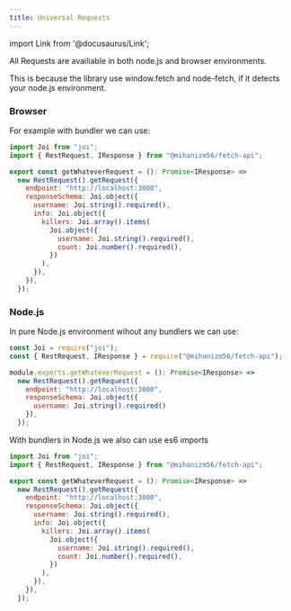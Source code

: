 ```yaml
---
title: Universal Requests
---
```


import Link from '@docusaurus/Link';

All Requests are availiable in both node.js and browser environments.

This is because the library use window.fetch and <Link to='https://github.com/node-fetch/node-fetch'>node-fetch</Link>, if it detects your node.js environment.

### Browser
For example with bundler we can use:

```javascript
import Joi from "joi";
import { RestRequest, IResponse } from "@mihanizm56/fetch-api";

export const getWhateverRequest = (): Promise<IResponse> =>
  new RestRequest().getRequest({
    endpoint: "http://localhost:3000",
    responseSchema: Joi.object({
      username: Joi.string().required(),
      info: Joi.object({
        killers: Joi.array().items(
          Joi.object({
            username: Joi.string().required(),
            count: Joi.number().required(),
          })
        ),
      }),
    }),
  });
```

### Node.js

In pure Node.js environment wihout any bundlers we can use:

```javascript
const Joi = require("joi");
const { RestRequest, IResponse } = require("@mihanizm56/fetch-api");

module.exports.getWhateverRequest = (): Promise<IResponse> =>
  new RestRequest().getRequest({
    endpoint: "http://localhost:3000",
    responseSchema: Joi.object({
      username: Joi.string().required()
    }),
  });
```

With bundlers in Node.js we also can use es6 imports

```javascript
import Joi from "joi";
import { RestRequest, IResponse } from "@mihanizm56/fetch-api";

export const getWhateverRequest = (): Promise<IResponse> =>
  new RestRequest().getRequest({
    endpoint: "http://localhost:3000",
    responseSchema: Joi.object({
      username: Joi.string().required(),
      info: Joi.object({
        killers: Joi.array().items(
          Joi.object({
            username: Joi.string().required(),
            count: Joi.number().required(),
          })
        ),
      }),
    }),
  });
```
